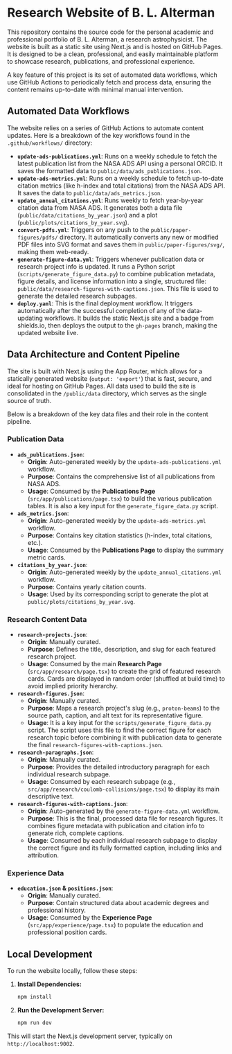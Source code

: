 # Research Website of B. L. Alterman

This repository contains the source code for the personal academic and professional portfolio of B. L. Alterman, a research astrophysicist. The website is built as a static site using Next.js and is hosted on GitHub Pages. It is designed to be a clean, professional, and easily maintainable platform to showcase research, publications, and professional experience.

A key feature of this project is its set of automated data workflows, which use GitHub Actions to periodically fetch and process data, ensuring the content remains up-to-date with minimal manual intervention.

## Automated Data Workflows

The website relies on a series of GitHub Actions to automate content updates. Here is a breakdown of the key workflows found in the `.github/workflows/` directory:

-   **`update-ads-publications.yml`**: Runs on a weekly schedule to fetch the latest publication list from the NASA ADS API using a personal ORCID. It saves the formatted data to `public/data/ads_publications.json`.
-   **`update-ads-metrics.yml`**: Runs on a weekly schedule to fetch up-to-date citation metrics (like h-index and total citations) from the NASA ADS API. It saves the data to `public/data/ads_metrics.json`.
-   **`update_annual_citations.yml`**: Runs weekly to fetch year-by-year citation data from NASA ADS. It generates both a data file (`public/data/citations_by_year.json`) and a plot (`public/plots/citations_by_year.svg`).
-   **`convert-pdfs.yml`**: Triggers on any push to the `public/paper-figures/pdfs/` directory. It automatically converts any new or modified PDF files into SVG format and saves them in `public/paper-figures/svg/`, making them web-ready.
-   **`generate-figure-data.yml`**: Triggers whenever publication data or research project info is updated. It runs a Python script (`scripts/generate_figure_data.py`) to combine publication metadata, figure details, and license information into a single, structured file: `public/data/research-figures-with-captions.json`. This file is used to generate the detailed research subpages.
-   **`deploy.yaml`**: This is the final deployment workflow. It triggers automatically after the successful completion of any of the data-updating workflows. It builds the static Next.js site and a badge from shields.io, then deploys the output to the `gh-pages` branch, making the updated website live.

## Data Architecture and Content Pipeline

The site is built with Next.js using the App Router, which allows for a statically generated website (`output: 'export'`) that is fast, secure, and ideal for hosting on GitHub Pages. All data used to build the site is consolidated in the `/public/data` directory, which serves as the single source of truth.

Below is a breakdown of the key data files and their role in the content pipeline.

### Publication Data

-   **`ads_publications.json`**:
    -   **Origin**: Auto-generated weekly by the `update-ads-publications.yml` workflow.
    -   **Purpose**: Contains the comprehensive list of all publications from NASA ADS.
    -   **Usage**: Consumed by the **Publications Page** (`src/app/publications/page.tsx`) to build the various publication tables. It is also a key input for the `generate_figure_data.py` script.
-   **`ads_metrics.json`**:
    -   **Origin**: Auto-generated weekly by the `update-ads-metrics.yml` workflow.
    -   **Purpose**: Contains key citation statistics (h-index, total citations, etc.).
    -   **Usage**: Consumed by the **Publications Page** to display the summary metric cards.
-   **`citations_by_year.json`**:
    -   **Origin**: Auto-generated weekly by the `update_annual_citations.yml` workflow.
    -   **Purpose**: Contains yearly citation counts.
    -   **Usage**: Used by its corresponding script to generate the plot at `public/plots/citations_by_year.svg`.

### Research Content Data

-   **`research-projects.json`**:
    -   **Origin**: Manually curated.
    -   **Purpose**: Defines the title, description, and slug for each featured research project.
    -   **Usage**: Consumed by the main **Research Page** (`src/app/research/page.tsx`) to create the grid of featured research cards. Cards are displayed in random order (shuffled at build time) to avoid implied priority hierarchy.
-   **`research-figures.json`**:
    -   **Origin**: Manually curated.
    -   **Purpose**: Maps a research project's slug (e.g., `proton-beams`) to the source path, caption, and alt text for its representative figure.
    -   **Usage**: It is a key input for the `scripts/generate_figure_data.py` script. The script uses this file to find the correct figure for each research topic before combining it with publication data to generate the final `research-figures-with-captions.json`.
-   **`research-paragraphs.json`**:
    -   **Origin**: Manually curated.
    -   **Purpose**: Provides the detailed introductory paragraph for each individual research subpage.
    -   **Usage**: Consumed by each research subpage (e.g., `src/app/research/coulomb-collisions/page.tsx`) to display its main descriptive text.
-   **`research-figures-with-captions.json`**:
    -   **Origin**: Auto-generated by the `generate-figure-data.yml` workflow.
    -   **Purpose**: This is the final, processed data file for research figures. It combines figure metadata with publication and citation info to generate rich, complete captions.
    -   **Usage**: Consumed by each individual research subpage to display the correct figure and its fully formatted caption, including links and attribution.

### Experience Data

-   **`education.json` & `positions.json`**:
    -   **Origin**: Manually curated.
    -   **Purpose**: Contain structured data about academic degrees and professional history.
    -   **Usage**: Consumed by the **Experience Page** (`src/app/experience/page.tsx`) to populate the education and professional position cards.


## Local Development

To run the website locally, follow these steps:

1.  **Install Dependencies:**
    ```bash
    npm install
    ```

2.  **Run the Development Server:**
    ```bash
    npm run dev
    ```

This will start the Next.js development server, typically on `http://localhost:9002`.
